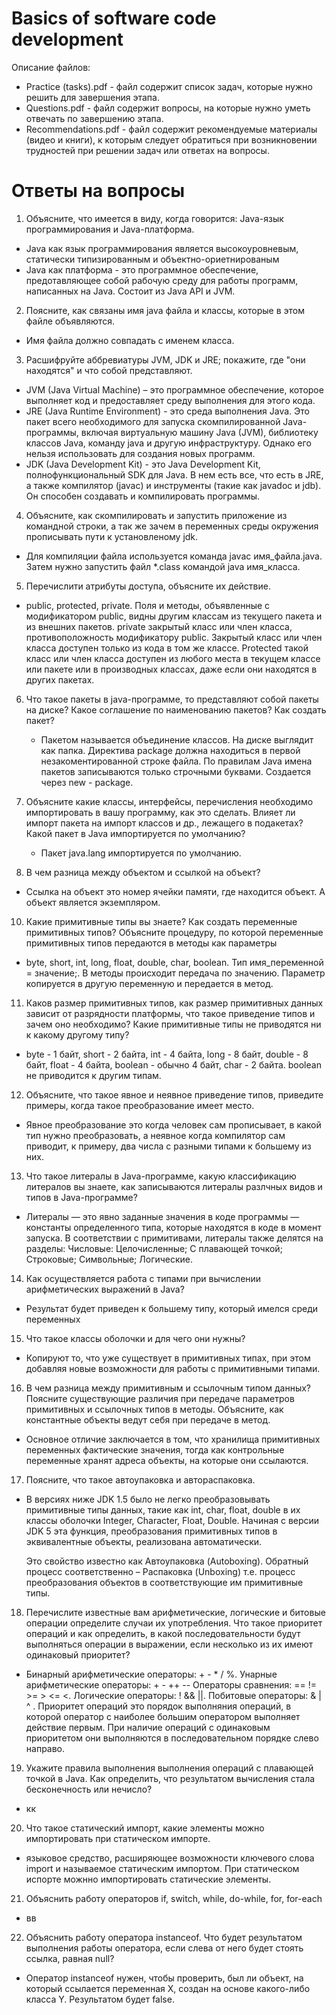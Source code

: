 # Basics of software code development

Описание файлов:

 - Practice (tasks).pdf - файл содержит список задач, которые нужно решить для завершения этапа.
 - Questions.pdf - файл содержит вопросы, на которые нужно уметь отвечать по завершению этапа.
 - Recommendations.pdf - файл содержит рекомендуемые материалы (видео и книги), к которым следует обратиться при возникновении трудностей при решении задач или ответах на вопросы.


# Ответы на вопросы

1. Объясните, что имеется в виду, когда говорится: Java-язык  программирования и Java-платформа.
 - Javа как язык программирования является высокоуровневым, статически типизированным и объектно-ориетнированым 
 - Java как платформа - это программное обеспечение, предотавляющее собой рабочую среду для работы программ, написанных на Java. Состоит из Java API и JVM.

2. Поясните, как связаны имя java файла и классы, которые в этом файле объявляются.
 - Имя файла должно совпадать с именем класса.
 
3. Расшифруйте аббревиатуры JVM, JDK и JRE; покажите, где "они находятся" и что собой представляют.
 - JVM (Java Virtual Machine) – это программное обеспечение, которое выполняет код и предоставляет среду выполнения для этого кода.
 - JRE (Java Runtime Environment) - это среда выполнения Java. Это пакет всего необходимого для запуска скомпилированной Java-программы, включая виртуальную машину
  Java (JVM), библиотеку классов Java, команду java и другую инфраструктуру. Однако его нельзя использовать для создания новых программ.
 - JDK (Java Development Kit) - это Java Development Kit, полнофункциональный SDK для Java. В нем есть все, что есть в JRE, а также компилятор (javac) и инструменты
  (такие как javadoc и jdb). Он способен создавать и компилировать программы.
  
4. Объясните, как скомпилировать и запустить приложение из командной строки, а так же зачем в
  переменных среды окружения прописывать пути к установленому jdk.
  - Для компиляции файла используется команда javac имя_файла.java. Затем нужно запустить файл *.class
  командой java имя_класса.
  
5. Перечислити атрибуты доступа, объясните их действие.
  - public, protected, private. Поля и методы, объявленные с модификатором public, видны другим классам из текущего пакета и из внешних пакетов.
   private закрытый класс или член класса, противоположность модификатору public. Закрытый
   класс или член класса доступен только из кода в том же классе. Protected  такой класс или член класса доступен из любого места в текущем
   классе или пакете или в производных классах, даже если они находятся в других пакетах.
   
6. Что такое пакеты в java-программе, то представляют собой пакеты на диске? Какое соглашение по
   наименованию пакетов? Как создать пакет?
   - Пакетом называется объединение классов. На диске выглядит как папка. Директива package должна находиться в первой незакоментированной
    строке файла. По правилам Java имена пакетов записываются только строчными буквами. Создается 
    через new - package.
    
7. Объясните какие классы, интерфейсы, перечисления необходимо импортировать в вашу программу, 
   как это сделать. Влияет ли импорт пакета на импорт классов и др., лежащего в подакетах? Какой
   пакет в Java импортируется по умолчанию?
   - Пакет java.lang импортируется по умолчанию.
  
8.   В чем разница между объектом и ссылкой на объект?
   - Ссылка на объект это номер ячейки памяти, где находится объект. А объект является экземпляром.
   
10.  Какие примитивные типы вы знаете? Как создать переменные примитивных типов? Объясните процедуру,
   по которой переменные примитивных типов передаются в методы как параметры
   - byte, short, int, long, float, double, char, boolean. Тип имя_переменной = значение;. В методы
   происходит передача по значению. Параметр копируется в другую переменную и передается в метод.
           
11. Каков размер примитивных типов, как размер примитивных данных зависит от разрядности платформы,
что такое приведение типов и зачем оно необходимо? Какие примитивные типы не приводятся ни к какому
другому типу?
- byte - 1 байт, short - 2 байта, int - 4 байта, long - 8 байт, double - 8 байт, float - 4 байта,
boolean - обычно 4 байт, char - 2 байта. boolean не приводится к другим типам. 

12. Объясните, что такое явное и неявное приведение типов, приведите примеры, когда такое преобразование
имеет место. 
 - Явное преобразование это когда человек сам прописывает, в какой тип нужно преобразовать, а неявное 
 когда компилятор сам приводит, к примеру, два числа с разными типами к большему из них.
 
13. Что такое литералы в Java-программе, какую классификацию литералов вы знаете, как записываются
 литералы разлчных видов и типов в Java-программе? 
 - Литералы — это явно заданные значения в коде программы — константы определенного типа,
 которые находятся в коде в момент запуска. В соответствии с примитивами, литералы также делятся на разделы:
 Числовые: Целочисленные; С плавающей точкой; Строковые; Символьные; Логические.
 
14. Как осуществляется работа с типами при вычислении арифметических выражений в Java?
 - Результат будет приведен к большему типу, который имелся среди переменных
 
15. Что такое классы оболочки и для чего они нужны?
 - Копируют то, что уже существует в примитивных типах, при этом добавляя новые возможности 
 для работы с примитивными типами.
 
16. В чем разница между примитивным и ссылочным типом данных? Поясните существующие различия при
 передаче параметров примитивных и ссылочных типов в методы. Объясните, как константные объекты
 ведут себя при передаче в метод.
 - Основное отличие заключается в том, что хранилища примитивных переменных фактические 
 значения, тогда как контрольные переменные хранят адреса объекты, на которые они ссылаются.
 
17. Поясните, что такое автоупаковка и автораспаковка.
 - В версиях ниже JDK 1.5 было не легко преобразовывать примитивные типы данных, такие как int,
  char, float, double в их классы оболочки Integer, Character, Float, Double. Начиная с версии
   JDK 5 эта функция, преобразования примитивных типов в эквивалентные объекты, реализована
    автоматически.
   
   Это свойство известно как Автоупаковка (Autoboxing). Обратный процесс соответственно – 
   Распаковка (Unboxing) т.е. процесс преобразования объектов в соответствующие им 
   примитивные типы.
  
18. Перечислите известные вам арифметические, логические и битовые операции определите случаи
 их употребления. Что такое приоритет операций и как определить, в какой последовательности 
 будут выполняться операции в выражении, если несколько из их имеют одинаковый приоритет?
 - Бинарный арифметические операторы: + - * \/ %. Унарные арифметические операторы: + - ++ --
 Операторы сравнения: == != >= > <= <. Логические операторы: ! && ||. Побитовые операторы: 
 & | ^ . Приоритет операций это порядок выполняния операций, в которой оператор с наиболее
 большим оператором выполняет действие первым. При наличие операций с одинаковым приоритетом 
 они выполняются в последовательном порядке слево направо.
 
19. Укажите правила выполнения выполнения операций с плавающей точкой в Java. Как определить, что
 результатом вычисления стала бесконечность или нечисло? 
 -  кк
 
20. Что такое статический импорт, какие элементы можно импортировать при статическом импорте.
 - языковое средство, расширяющее возможности ключевого сло­ва import и 
 называемое статическим импортом. При статическом испорте можнно импортировать статические 
 элементы. 
 
21. Объяснить работу операторов if, switch, while, do-while, for, for-each
 - вв
 
22. Объяснить работу оператора instanceof. Что будет результатом выполнения работы оператора, если
слева от него будет стоять ссылка, равная null?
- Оператор instanceof нужен, чтобы проверить, был ли объект, на который ссылается переменная
 X, создан на основе какого-либо класса Y. Результатом будет false.